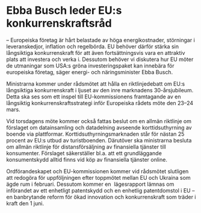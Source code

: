 # Ebba Busch leder EU:s konkurrenskraftsråd

– Europeiska företag är hårt belastade av höga energikostnader, störningar i leveranskedjor, inflation och regelbörda. EU behöver därför stärka sin långsiktiga konkurrenskraft för att även fortsättningsvis vara en attraktiv plats att investera och verka i. Dessutom behöver vi diskutera hur EU möter de utmaningar som USA:s gröna investeringspaket kan innebära för europeiska företag, säger energi- och näringsminister Ebba Busch.

Ministrarna kommer under rådsmötet att hålla en riktlinjedebatt om EU:s långsiktiga konkurrenskraft i ljuset av den inre marknadens 30-årsjubileum. Detta ska ses som ett inspel till EU-kommissionens framtagande av en långsiktig konkurrenskraftsstrategi inför Europeiska rådets möte den 23–24 mars.

Vid torsdagens möte kommer också fattas beslut om en allmän riktlinje om förslaget om datainsamling och datadelning avseende korttidsuthyrning av boende via plattformar. Korttidsuthyrningsmarknaden står för nästan 25 procent av EU:s utbud av turistboenden. Därutöver ska ministrarna besluta om allmän riktlinje för distansförsäljning av finansiella tjänster till konsumenter. Förslaget säkerställer bl.a. att ett grundläggande konsumentskydd alltid finns vid köp av finansiella tjänster online.

Ordförandeskapet och EU-kommissionen kommer vid rådsmötet slutligen att redogöra för uppföljningen efter toppmötet mellan EU och Ukraina som ägde rum i februari. Dessutom kommer en  lägesrapport lämnas om införandet av ett enhetligt patentskydd och en enhetlig patentdomstol i EU – en banbrytande reform för ökad innovation och konkurrenskraft som träder i kraft den 1 juni.
